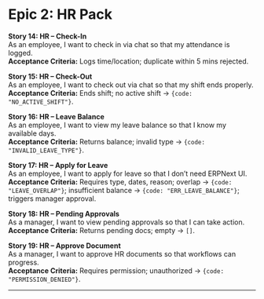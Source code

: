 # Epic 2: HR Pack

**Story 14: HR – Check-In**  
As an employee, I want to check in via chat so that my attendance is logged.  
**Acceptance Criteria:** Logs time/location; duplicate within 5 mins rejected.

**Story 15: HR – Check-Out**  
As an employee, I want to check out via chat so that my shift ends properly.  
**Acceptance Criteria:** Ends shift; no active shift → `{code: "NO_ACTIVE_SHIFT"}`.

**Story 16: HR – Leave Balance**  
As an employee, I want to view my leave balance so that I know my available days.  
**Acceptance Criteria:** Returns balance; invalid type → `{code: "INVALID_LEAVE_TYPE"}`.

**Story 17: HR – Apply for Leave**  
As an employee, I want to apply for leave so that I don’t need ERPNext UI.  
**Acceptance Criteria:** Requires type, dates, reason; overlap → `{code: "LEAVE_OVERLAP"}`; insufficient balance → `{code: "ERR_LEAVE_BALANCE"}`; triggers manager approval.

**Story 18: HR – Pending Approvals**  
As a manager, I want to view pending approvals so that I can take action.  
**Acceptance Criteria:** Returns pending docs; empty → `[]`.

**Story 19: HR – Approve Document**  
As a manager, I want to approve HR documents so that workflows can progress.  
**Acceptance Criteria:** Requires permission; unauthorized → `{code: "PERMISSION_DENIED"}`.

---
